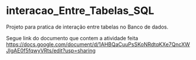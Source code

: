 # interacao_Entre_Tabelas_SQL
Projeto para pratica de interação entre tabelas no Banco de dados.


Segue link do documento que contem a atividade feita
https://docs.google.com/document/d/1AHBQaCuuPsSKoNRdtqKXe7QncXWJIgAE0f5fqwyVRts/edit?usp=sharing
